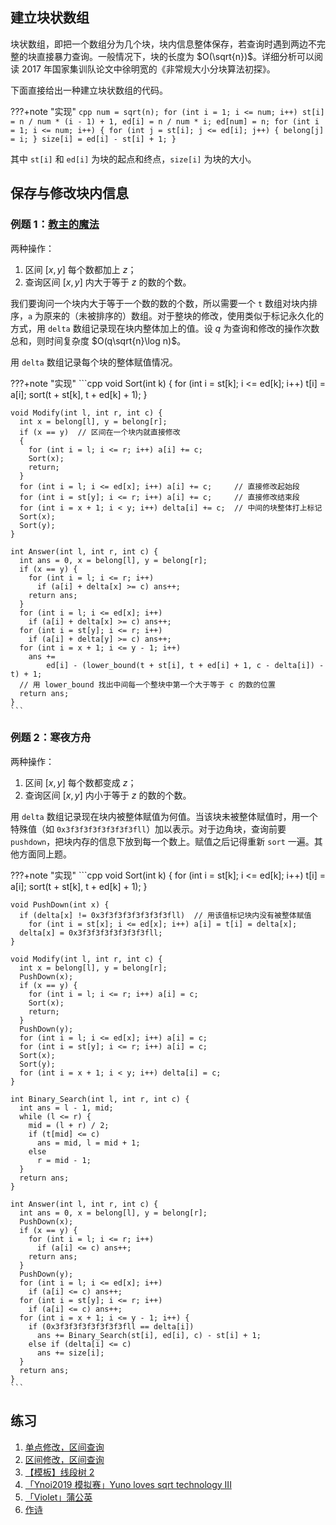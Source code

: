 ## 建立块状数组

块状数组，即把一个数组分为几个块，块内信息整体保存，若查询时遇到两边不完整的块直接暴力查询。一般情况下，块的长度为 $O(\sqrt{n})$。详细分析可以阅读 2017 年国家集训队论文中徐明宽的《非常规大小分块算法初探》。

下面直接给出一种建立块状数组的代码。

???+note "实现"
    ```cpp
    num = sqrt(n);
    for (int i = 1; i <= num; i++)
      st[i] = n / num * (i - 1) + 1, ed[i] = n / num * i;
    ed[num] = n;
    for (int i = 1; i <= num; i++) {
      for (int j = st[i]; j <= ed[i]; j++) {
        belong[j] = i;
      }
      size[i] = ed[i] - st[i] + 1;
    }
    ```

其中 `st[i]` 和 `ed[i]` 为块的起点和终点，`size[i]` 为块的大小。

## 保存与修改块内信息

### 例题 1：[教主的魔法](https://www.luogu.com.cn/problem/P2801)

两种操作：

1.  区间 $[x,y]$ 每个数都加上 $z$；
2.  查询区间 $[x,y]$ 内大于等于 $z$ 的数的个数。

我们要询问一个块内大于等于一个数的数的个数，所以需要一个 `t` 数组对块内排序，`a` 为原来的（未被排序的）数组。对于整块的修改，使用类似于标记永久化的方式，用 `delta` 数组记录现在块内整体加上的值。设 $q$ 为查询和修改的操作次数总和，则时间复杂度 $O(q\sqrt{n}\log n)$。

用 `delta` 数组记录每个块的整体赋值情况。

???+note "实现"
    ```cpp
    void Sort(int k) {
      for (int i = st[k]; i <= ed[k]; i++) t[i] = a[i];
      sort(t + st[k], t + ed[k] + 1);
    }
    
    void Modify(int l, int r, int c) {
      int x = belong[l], y = belong[r];
      if (x == y)  // 区间在一个块内就直接修改
      {
        for (int i = l; i <= r; i++) a[i] += c;
        Sort(x);
        return;
      }
      for (int i = l; i <= ed[x]; i++) a[i] += c;     // 直接修改起始段
      for (int i = st[y]; i <= r; i++) a[i] += c;     // 直接修改结束段
      for (int i = x + 1; i < y; i++) delta[i] += c;  // 中间的块整体打上标记
      Sort(x);
      Sort(y);
    }
    
    int Answer(int l, int r, int c) {
      int ans = 0, x = belong[l], y = belong[r];
      if (x == y) {
        for (int i = l; i <= r; i++)
          if (a[i] + delta[x] >= c) ans++;
        return ans;
      }
      for (int i = l; i <= ed[x]; i++)
        if (a[i] + delta[x] >= c) ans++;
      for (int i = st[y]; i <= r; i++)
        if (a[i] + delta[y] >= c) ans++;
      for (int i = x + 1; i <= y - 1; i++)
        ans +=
            ed[i] - (lower_bound(t + st[i], t + ed[i] + 1, c - delta[i]) - t) + 1;
      // 用 lower_bound 找出中间每一个整块中第一个大于等于 c 的数的位置
      return ans;
    }
    ```

### 例题 2：寒夜方舟

两种操作：

1.  区间 $[x,y]$ 每个数都变成 $z$；
2.  查询区间 $[x,y]$ 内小于等于 $z$ 的数的个数。

用 `delta` 数组记录现在块内被整体赋值为何值。当该块未被整体赋值时，用一个特殊值（如 `0x3f3f3f3f3f3f3f3fll`）加以表示。对于边角块，查询前要 `pushdown`，把块内存的信息下放到每一个数上。赋值之后记得重新 `sort` 一遍。其他方面同上题。

???+note "实现"
    ```cpp
    void Sort(int k) {
      for (int i = st[k]; i <= ed[k]; i++) t[i] = a[i];
      sort(t + st[k], t + ed[k] + 1);
    }
    
    void PushDown(int x) {
      if (delta[x] != 0x3f3f3f3f3f3f3f3fll)  // 用该值标记块内没有被整体赋值
        for (int i = st[x]; i <= ed[x]; i++) a[i] = t[i] = delta[x];
      delta[x] = 0x3f3f3f3f3f3f3f3fll;
    }
    
    void Modify(int l, int r, int c) {
      int x = belong[l], y = belong[r];
      PushDown(x);
      if (x == y) {
        for (int i = l; i <= r; i++) a[i] = c;
        Sort(x);
        return;
      }
      PushDown(y);
      for (int i = l; i <= ed[x]; i++) a[i] = c;
      for (int i = st[y]; i <= r; i++) a[i] = c;
      Sort(x);
      Sort(y);
      for (int i = x + 1; i < y; i++) delta[i] = c;
    }
    
    int Binary_Search(int l, int r, int c) {
      int ans = l - 1, mid;
      while (l <= r) {
        mid = (l + r) / 2;
        if (t[mid] <= c)
          ans = mid, l = mid + 1;
        else
          r = mid - 1;
      }
      return ans;
    }
    
    int Answer(int l, int r, int c) {
      int ans = 0, x = belong[l], y = belong[r];
      PushDown(x);
      if (x == y) {
        for (int i = l; i <= r; i++)
          if (a[i] <= c) ans++;
        return ans;
      }
      PushDown(y);
      for (int i = l; i <= ed[x]; i++)
        if (a[i] <= c) ans++;
      for (int i = st[y]; i <= r; i++)
        if (a[i] <= c) ans++;
      for (int i = x + 1; i <= y - 1; i++) {
        if (0x3f3f3f3f3f3f3f3fll == delta[i])
          ans += Binary_Search(st[i], ed[i], c) - st[i] + 1;
        else if (delta[i] <= c)
          ans += size[i];
      }
      return ans;
    }
    ```

## 练习

1.  [单点修改，区间查询](https://loj.ac/problem/130)
2.  [区间修改，区间查询](https://loj.ac/problem/132)
3.  [【模板】线段树 2](https://www.luogu.com.cn/problem/P3373)
4.  [「Ynoi2019 模拟赛」Yuno loves sqrt technology III](https://www.luogu.com.cn/problem/P5048)
5.  [「Violet」蒲公英](https://www.luogu.com.cn/problem/P4168)
6.  [作诗](https://www.luogu.com.cn/problem/P4135)
